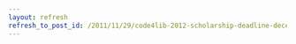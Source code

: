 ```yaml
---
layout: refresh
refresh_to_post_id: /2011/11/29/code4lib-2012-scholarship-deadline-december-9-2011
---
```

